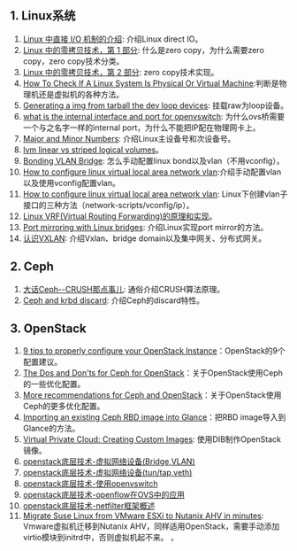 ## 1. Linux系统

1. [Linux 中直接 I/O 机制的介绍](https://www.ibm.com/developerworks/cn/linux/l-cn-directio/): 介绍Linux direct IO。
2. [Linux 中的零拷贝技术，第 1 部分](https://www.ibm.com/developerworks/cn/linux/l-cn-zerocopy1/index.html): 什么是zero copy，为什么需要zero copy，zero copy技术分类。
3. [Linux 中的零拷贝技术，第 2 部分](https://www.ibm.com/developerworks/cn/linux/l-cn-zerocopy2/index.html): zero copy技术实现。
4. [How To Check If A Linux System Is Physical Or Virtual Machine](https://www.ostechnix.com/check-linux-system-physical-virtual-machine/):判断是物理机还是虚拟机的各种方法。
5. [Generating a img from tarball the dev loop devices](https://unix.stackexchange.com/questions/187326/generating-a-img-from-tarball-the-dev-loop-devices): 挂载raw为loop设备。
6. [what is the internal interface and port for openvswitch](https://ask.openstack.org/en/question/4276/what-is-the-internal-interface-and-port-for-on-openvswitch/): 为什么ovs桥需要一个与之名字一样的internal port，为什么不能把IP配在物理网卡上。
7. [Major and Minor Numbers](http://www.linux-tutorial.info/modules.php?name=MContent&pageid=94): 介绍Linux主设备号和次设备号。
8. [lvm linear vs striped logical volumes](https://sysadmincasts.com/episodes/27-lvm-linear-vs-striped-logical-volumes)。
9. [Bonding VLAN Bridge](https://www.ovirt.org/documentation/how-to/networking/bonding-vlan-bridge/): 怎么手动配置linux bond以及vlan（不用vconfig）。
10. [How to configure linux virtual local area network vlan](http://www.gocit.vn/bai-viet/howto-configure-linux-virtual-local-area-network-vlan/):介绍手动配置vlan以及使用vconfig配置vlan。
11. [How to configure linux virtual local area network vlan](https://www.cyberciti.biz/tips/howto-configure-linux-virtual-local-area-network-vlan.html): Linux下创建vlan子接口的三种方法（network-scripts/vconfig/ip）。
12. [Linux VRF(Virtual Routing Forwarding)的原理和实现](https://blog.csdn.net/dog250/article/details/78069964)。
13. [Port mirroring with Linux bridges](http://backreference.org/2014/06/17/port-mirroring-with-linux-bridges/): 介绍Linux实现port mirror的方法。
14. [认识VXLAN](http://forum.huawei.com/enterprise/zh/forum.php?mod=viewthread&tid=334207): 介绍Vxlan、bridge domain以及集中网关、分布式网关。

## 2. Ceph

1. [大话Ceph--CRUSH那点事儿](http://www.xuxiaopang.com/2016/11/08/easy-ceph-CRUSH/): 通俗介绍CRUSH算法原理。
2. [Ceph and krbd discard](http://www.sebastien-han.fr/blog/2015/01/26/ceph-and-krbd-discard/): 介绍Ceph的discard特性。

## 3. OpenStack

1. [9 tips to properly configure your OpenStack Instance](https://redhatstackblog.redhat.com/2017/01/18/9-tips-to-properly-configure-your-openstack-instance/)：OpenStack的9个配置建议。
2. [The Dos and Don'ts for Ceph for OpenStack](https://www.hastexo.com/resources/hints-and-kinks/dos-donts-ceph-openstack/)：关于OpenStack使用Ceph的一些优化配置。
3. [More recommendations for Ceph and OpenStack](https://www.hastexo.com/resources/hints-and-kinks/more-recommendations-ceph-openstack/)：关于OpenStack使用Ceph的更多优化配置。
4. [Importing an existing Ceph RBD image into Glance](https://www.hastexo.com/resources/hints-and-kinks/importing-rbd-into-glance/)：把RBD image导入到Glance的方法。
5. [Virtual Private Cloud: Creating Custom Images](https://blog.selectel.com/virtual-private-cloud-creating-custom-images/): 使用DIB制作OpenStack镜像。
6. [openstack底层技术-虚拟网络设备(Bridge,VLAN)](https://opengers.github.io/openstack/openstack-base-virtual-network-devices-bridge-and-vlan/)
7. [openstack底层技术-虚拟网络设备(tun/tap,veth)](https://opengers.github.io/openstack/openstack-base-virtual-network-devices-tuntap-veth/)
8. [openstack底层技术-使用openvswitch](https://opengers.github.io/openstack/openstack-base-use-openvswitch/)
9. [openstack底层技术-openflow在OVS中的应用](https://opengers.github.io/openstack/openstack-base-openflow-in-openvswitch/)
10. [openstack底层技术-netfilter框架概述](https://opengers.github.io/openstack/openstack-base-netfilter-framework-overview/)
11. [Migrate Suse Linux from VMware ESXi to Nutanix AHV in minutes](http://vmwaremine.com/2015/09/14/migrate-suse-linux-from-vmware-esxi-to-nutanix-ahv-in-minutes/): Vmware虚拟机迁移到Nutanix AHV，同样适用OpenStack，需要手动添加virtio模块到initrd中，否则虚拟机起不来。
，
